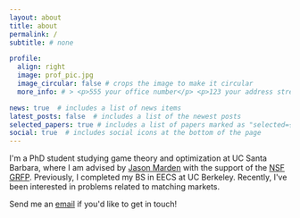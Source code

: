 ```yaml
---
layout: about
title: about
permalink: /
subtitle: # none

profile:
  align: right
  image: prof_pic.jpg
  image_circular: false # crops the image to make it circular
  more_info: # > <p>555 your office number</p> <p>123 your address street</p> <p>Your City, State 12345</p>

news: true  # includes a list of news items
latest_posts: false  # includes a list of the newest posts
selected_papers: true # includes a list of papers marked as "selected={true}"
social: true  # includes social icons at the bottom of the page
---
```


I'm a PhD student studying game theory and optimization at UC Santa Barbara, where I am advised by [Jason Marden](https://web.ece.ucsb.edu/~jrmarden/) with the support of the [NSF GRFP](https://www.nsfgrfp.org). Previously, I completed my BS in EECS at UC Berkeley. Recently, I've been interested in problems related to matching markets.

Send me an [email](mailto:vade@ucsb.edu) if you'd like to get in touch!